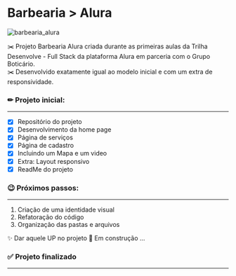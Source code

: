 # Barbearia > Alura 
![barbearia_alura](https://user-images.githubusercontent.com/71906862/222978999-38d83bf9-d26c-4daf-bdf4-e06a75ce1b54.png)

✂️ Projeto Barbearia Alura criada durante as primeiras aulas da Trilha Desenvolve - Full Stack da plataforma Alura em parceria com o Grupo Boticário. <br>
✂️ Desenvolvido exatamente igual ao modelo inicial e com um extra de responsividade.

### ✏ Projeto inicial:
____________________
- [x] Repositório do projeto
- [x] Desenvolvimento da home page
- [x] Página de serviços
- [x] Página de cadastro
- [x] Incluindo um Mapa e um video
- [x] Extra: Layout responsivo
- [x] ReadMe do projeto

### 😉 Próximos passos:
____________________
1. Criação de uma identidade visual
2. Refatoração do código
3. Organização das pastas e arquivos

✨ Dar aquele UP no projeto 🚧 Em construção ...


### ✅ Projeto finalizado
____________________

